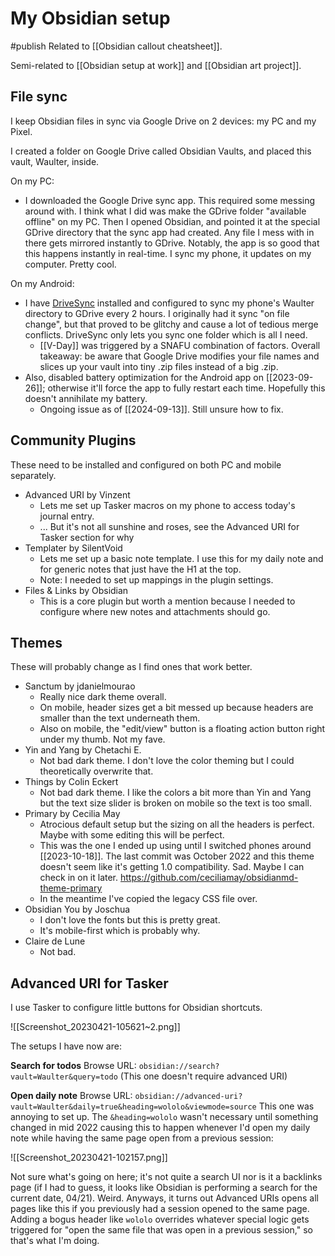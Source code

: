# My Obsidian setup
#publish 
Related to [[Obsidian callout cheatsheet]].

Semi-related to [[Obsidian setup at work]] and [[Obsidian art project]].

## File sync
I keep Obsidian files in sync via Google Drive on 2 devices: my PC and my Pixel.

I created a folder on Google Drive called Obsidian Vaults, and placed this vault, Waulter, inside.

On my PC:
- I downloaded the Google Drive sync app. This required some messing around with. I think what I did was make the GDrive folder "available offline" on my PC. Then I opened Obsidian, and pointed it at the special GDrive directory that the sync app had created. Any file I mess with in there gets mirrored instantly to GDrive. Notably, the app is so good that this happens instantly in real-time. I sync my phone, it updates on my computer. Pretty cool.

On my Android:
- I have [DriveSync](https://play.google.com/store/apps/details?id=com.ttxapps.drivesync) installed and configured to sync my phone's Waulter directory to GDrive every 2 hours. I originally had it sync "on file change", but that proved to be glitchy and cause a lot of tedious merge conflicts. DriveSync only lets you sync one folder which is all I need.
	- [[V-Day]] was triggered by a SNAFU combination of factors. Overall takeaway: be aware that Google Drive modifies your file names and slices up your vault into tiny .zip files instead of a big .zip.
- Also, disabled battery optimization for the Android app on [[2023-09-26]]; otherwise it'll force the app to fully restart each time. Hopefully this doesn't annihilate my battery.
    - Ongoing issue as of [[2024-09-13]]. Still unsure how to fix.

## Community Plugins
These need to be installed and configured on both PC and mobile separately.
- Advanced URI by Vinzent
	- Lets me set up Tasker macros on my phone to access today's journal entry.
	- ... But it's not all sunshine and roses, see the Advanced URI for Tasker section for why
- Templater by SilentVoid
	- Lets me set up a basic note template. I use this for my daily note and for generic notes that just have the H1 at the top.
	- Note: I needed to set up mappings in the plugin settings.
- Files & Links by Obsidian
	- This is a core plugin but worth a mention because I needed to configure where new notes and attachments should go.

## Themes
These will probably change as I find ones that work better.
- Sanctum by jdanielmourao
	- Really nice dark theme overall.
	- On mobile, header sizes get a bit messed up because headers are smaller than the text underneath them.
	- Also on mobile, the "edit/view" button is a floating action button right under my thumb. Not my fave.
- Yin and Yang by Chetachi E.
	- Not bad dark theme. I don't love the color theming but I could theoretically overwrite that.
- Things by Colin Eckert
	- Not bad dark theme. I like the colors a bit more than Yin and Yang but the text size slider is broken on mobile so the text is too small.
- Primary by Cecilia May
	- Atrocious default setup but the sizing on all the headers is perfect. Maybe with some editing this will be perfect.
	- This was the one I ended up using until I switched phones around [[2023-10-18]]. The last commit was October 2022 and this theme doesn't seem like it's getting 1.0 compatibility. Sad. Maybe I can check in on it later. https://github.com/ceciliamay/obsidianmd-theme-primary
	- In the meantime I've copied the legacy CSS file over.
- Obsidian You by Joschua
	- I don't love the fonts but this is pretty great.
	- It's mobile-first which is probably why.
- Claire de Lune
	- Not bad.

## Advanced URI for Tasker
I use Tasker to configure little buttons for Obsidian shortcuts.

![[Screenshot_20230421-105621~2.png]]

The setups I have now are:

**Search for todos** Browse URL:
`obsidian://search?vault=Waulter&query=todo`
(This one doesn't require advanced URI)

**Open daily note** Browse URL: `obsidian://advanced-uri?vault=Waulter&daily=true&heading=wololo&viewmode=source`
This one was annoying to set up. The `&heading=wololo` wasn't necessary until something changed in mid 2022 causing this to happen whenever I'd open my daily note while having the same page open from a previous session:

![[Screenshot_20230421-102157.png]]

Not sure what's going on here; it's not quite a search UI nor is it a backlinks page (if I had to guess, it looks like Obsidian is performing a search for the current date, 04/21). Weird. Anyways, it turns out Advanced URIs opens all pages like this if you previously had a session opened to the same page. Adding a bogus header like `wololo` overrides whatever special logic gets triggered for "open the same file that was open in a previous session," so that's what I'm doing.

